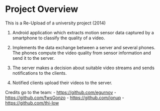 Project Overview
====
This is a Re-Upload of a university project (2014)

1. Android application which extracts motion sensor data captured by a smartphone to classify the quality of a video.

2. Implements the data exchange between a server and several phones. The phones compute the video quality from sensor information and send it to the server. 

3. The server makes a decision about suitable video streams and sends notifications to the clients.

4. Notified clients upload their videos to the server.

Credits go to the team: 
	- https://github.com/egurnov
	- https://github.com/fwsGonzo
	- https://github.com/jonup
	- https://github.com/thi-low